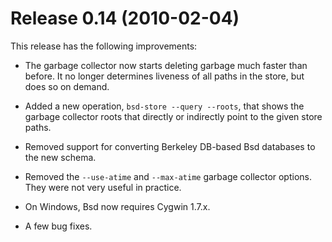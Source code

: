 # Release 0.14 (2010-02-04)

This release has the following improvements:

  - The garbage collector now starts deleting garbage much faster than
    before. It no longer determines liveness of all paths in the store,
    but does so on demand.

  - Added a new operation, `bsd-store --query
                    --roots`, that shows the garbage collector roots that directly or
    indirectly point to the given store paths.

  - Removed support for converting Berkeley DB-based Bsd databases to
    the new schema.

  - Removed the `--use-atime` and `--max-atime` garbage collector
    options. They were not very useful in practice.

  - On Windows, Bsd now requires Cygwin 1.7.x.

  - A few bug fixes.
